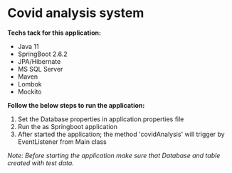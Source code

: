 # Covid analysis system

**Techs tack for this application:**

* Java 11
* SpringBoot 2.6.2
* JPA/Hibernate
* MS SQL Server
* Maven
* Lombok
* Mockito

**Follow the below steps to run the application:**

1) Set the Database properties in application.properties file
2) Run the as Springboot application
3) After started the application; the method 'covidAnalysis' will trigger by EventListener from Main class

_Note: Before starting the application make sure that Database and table created with test data._
